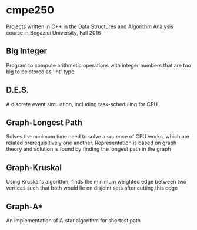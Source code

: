 # cmpe250
Projects written in C++ in the Data Structures and Algorithm Analysis course in Bogazici University, Fall 2016

## Big Integer
Program to compute arithmetic operations with integer numbers that are too big to be stored as 'int' type.

## D.E.S.
A discrete event simulation, including task-scheduling for CPU

## Graph-Longest Path
Solves the minimum time need to solve a squence of CPU works, which are related prerequisitively one another. Representation is based on graph theory and solution is found by finding the longest path in the graph

## Graph-Kruskal
Using Kruskal's algorithm, finds the minimum weighted edge between two vertices such that both would lie on disjoint sets after cutting this edge

## Graph-A*
An implementation of A-star algorithm for shortest path

